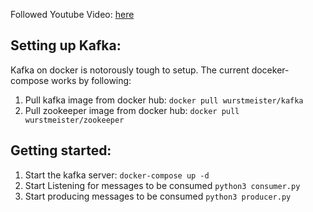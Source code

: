 Followed Youtube Video:  [here](https://www.youtube.com/watch?v=qi7uR3ItaOY&t=2s)


## Setting up Kafka:
Kafka on docker is notorously tough to setup. The current doceker-compose works by following:
1. Pull kafka image from docker hub: `docker pull wurstmeister/kafka`
2. Pull zookeeper image from docker hub: `docker pull wurstmeister/zookeeper`

## Getting started:
1. Start the kafka server: `docker-compose up -d`
2. Start Listening for messages to be consumed `python3 consumer.py`
3. Start producing messages to be consumed `python3 producer.py`